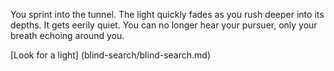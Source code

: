 You sprint into the tunnel. The light quickly fades as you rush
deeper into its depths. It gets eerily quiet. You can no longer
hear your pursuer, only your breath echoing around you.

[Look for a light] (blind-search/blind-search.md)